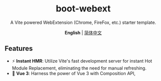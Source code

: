 <div align='center'>
  <h1>boot-webext</h1>
  <p>A Vite powered WebExtension (Chrome, FireFox, etc.) starter template.</p>
</div>

<div align='center'>
<b>English</b> | <a href="README.zh-CN.md">简体中文</a>
</div>

## Features

- ⚡️ **Instant HMR**: Utilize Vite's fast development server for instant Hot Module Replacement, eliminating the need for manual refreshing.
- 🥝 **Vue 3**: Harness the power of Vue 3 with Composition API, <script setup> syntax, and more.
- 💬 **Effortless Communications**: Seamlessly communicate between different contexts using the combination of webext-bridge and VueUse storage.
- 🌈 **UnoCSS**: Leverage the on-demand Atomic CSS engine, UnoCSS, to style your components efficiently.
- 📜 **Chinese Font Preset**: Includes a preset for Chinese fonts 🇨🇳
- 🦾 **TypeScript**: Ensure type safety and enhanced development experience with TypeScript integration.
- 📦 **Components Auto Importing**: Automatically import components for smoother development workflow.
- 🌟 **Icons**: Access icons directly from any iconset, enhancing your design process.
- 🖥 **Content Script**: Utilize the power of Vue even within content scripts.
- 🌍 **WebExtension**: Develop isomorphic extensions that work across browsers like Chrome, Firefox, and others.
- 📃 **Dynamic manifest.json with Full Type Support**: Craft your manifest.json with flexibility and full type support.

### Coding Style

- [@kirklin/eslint-config](https://github.com/kirklin/eslint-config)

### Recommended IDE Setup

- 🌪️ [WebStorm](https://www.jetbrains.com/webstorm/)
- 💻 [VSCode](https://code.visualstudio.com/)
- 💡 [Volar](https://marketplace.visualstudio.com/items?itemName=johnsoncodehk.volar)


## Try it now!

### GitHub Template

[Create a repo from this template on GitHub](https://github.com/kirklin/boot-webext/generate).

### Clone to local

```bash
npx degit kirklin/boot-webext my-webext
cd my-webext
pnpm i
```

## Usage

### Development

Just run and install dependencies, then you can start to develop your extension.

```bash
pnpm run dev
```

### Build

To build the App, run

```bash
pnpm run build
```

And you will see the generated file in `dist` that ready to be served.

